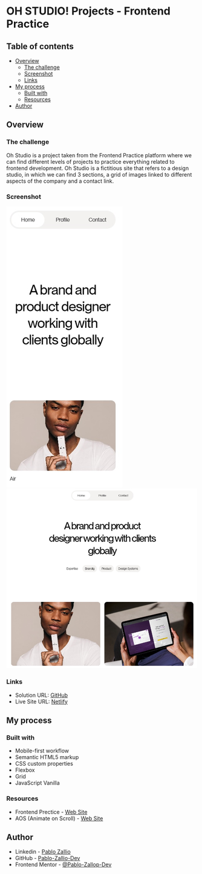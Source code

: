 # OH STUDIO! Projects - Frontend Practice


## Table of contents

- [Overview](#overview)
  - [The challenge](#the-challenge)
  - [Screenshot](#screenshot)
  - [Links](#links)
- [My process](#my-process)
  - [Built with](#built-with)
  - [Resources](#resources)
- [Author](#author)


## Overview

### The challenge

Oh Studio is a project taken from the Frontend Practice platform where we can find different levels of projects to practice everything related to frontend development.
Oh Studio is a fictitious site that refers to a design studio, in which we can find 3 sections, a grid of images linked to different aspects of the company and a contact link.
### Screenshot

![](./assets/images/image-readme-mobile.jpg)
![](./assets/images/image-readme-desktop.jpg)


### Links

- Solution URL: [GitHub](https://github.com/Pablo-Zallio-Dev/oh-studio)
- Live Site URL: [Netlify](https://oh-studio-landing.netlify.app/)

## My process



### Built with

- Mobile-first workflow
- Semantic HTML5 markup
- CSS custom properties
- Flexbox
- Grid
- JavaScript Vanilla


### Resources



- Frontend Prectice - [Web Site](https://www.frontendpractice.com/)
- AOS (Animate on Scroll) - [Web Site](https://michalsnik.github.io/aos/)





## Author

- Linkedin - [Pablo Zallio](https://www.linkedin.com/in/pablo-damian-zallio-zabala-140b83278/)
- GitHub - [Pablo-Zallio-Dev](https://github.com/Pablo-Zallio-Dev)
- Frontend Mentor - [@Pablo-Zallop-Dev](https://www.frontendmentor.io/profile/Pablo-Zallio-Dev)


